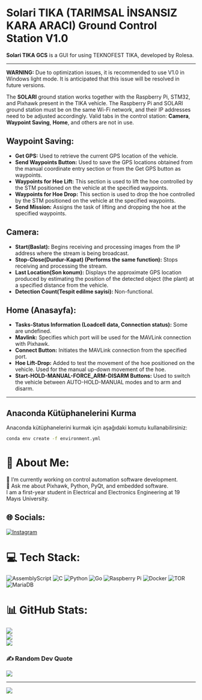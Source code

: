 # Solari TIKA (TARIMSAL İNSANSIZ KARA ARACI) Ground Control Station V1.0

**Solari TIKA GCS** is a GUI for using TEKNOFEST TIKA, developed by Rolesa.

---

**WARNING:** Due to optimization issues, it is recommended to use V1.0 in Windows light mode. It is anticipated that this issue will be resolved in future versions.

The **SOLARI** ground station works together with the Raspberry Pi, STM32, and Pixhawk present in the TIKA vehicle. The Raspberry Pi and SOLARI ground station must be on the same Wi-Fi network, and their IP addresses need to be adjusted accordingly. Valid tabs in the control station: **Camera**, **Waypoint Saving**, **Home**, and others are not in use.

## Waypoint Saving:

- **Get GPS:** Used to retrieve the current GPS location of the vehicle.
- **Send Waypoints Button:** Used to save the GPS locations obtained from the manual coordinate entry section or from the Get GPS button as waypoints.
- **Waypoints for Hoe Lift:** This section is used to lift the hoe controlled by the STM positioned on the vehicle at the specified waypoints.
- **Waypoints for Hoe Drop:** This section is used to drop the hoe controlled by the STM positioned on the vehicle at the specified waypoints.
- **Send Mission:** Assigns the task of lifting and dropping the hoe at the specified waypoints.

## Camera:

- **Start(Baslat):** Begins receiving and processing images from the IP address where the stream is being broadcast.
- **Stop-Close(Durdur-Kapat) (Performs the same function):** Stops receiving and processing the stream.
- **Last Location(Son konum):** Displays the approximate GPS location produced by estimating the position of the detected object (the plant) at a specified distance from the vehicle.
- **Detection Count(Tespit edilme sayisi):** Non-functional.

## Home (Anasayfa):

- **Tasks-Status Information (Loadcell data, Connection status):** Some are undefined.
- **Mavlink:** Specifies which port will be used for the MAVLink connection with Pixhawk.
- **Connect Button:** Initiates the MAVLink connection from the specified port.
- **Hoe Lift-Drop:** Added to test the movement of the hoe positioned on the vehicle. Used for the manual up-down movement of the hoe.
- **Start-HOLD-MANUAL-FORCE_ARM-DISARM Buttons:** Used to switch the vehicle between AUTO-HOLD-MANUAL modes and to arm and disarm.

---
## Anaconda Kütüphanelerini Kurma

Anaconda kütüphanelerini kurmak için aşağıdaki komutu kullanabilirsiniz:

```bash
conda env create -f environment.yml
```
# 💫 About Me:
🔭 I’m currently working on control automation software development.<br>
💬 Ask me about Pixhawk, Python, PyQt, and embedded software.<br>
I am a first-year student in Electrical and Electronics Engineering at 19 Mayıs University.

## 🌐 Socials:
[![Instagram](https://img.shields.io/badge/Instagram-%23E4405F.svg?logo=Instagram&logoColor=white)](https://instagram.com/tunahangenc_c) 

# 💻 Tech Stack:
![AssemblyScript](https://img.shields.io/badge/assembly%20script-%23000000.svg?style=for-the-badge&logo=assemblyscript&logoColor=white) 
![C](https://img.shields.io/badge/c-%2300599C.svg?style=for-the-badge&logo=c&logoColor=white) 
![Python](https://img.shields.io/badge/python-3670A0?style=for-the-badge&logo=python&logoColor=ffdd54) 
![Go](https://img.shields.io/badge/go-%2300ADD8.svg?style=for-the-badge&logo=go&logoColor=white) 
![Raspberry Pi](https://img.shields.io/badge/-RaspberryPi-C51A4A?style=for-the-badge&logo=Raspberry-Pi) 
![Docker](https://img.shields.io/badge/docker-%230db7ed.svg?style=for-the-badge&logo=docker&logoColor=white) 
![TOR](https://img.shields.io/badge/tor-%237E4798.svg?style=for-the-badge&logo=tor-project&logoColor=white) 
![MariaDB](https://img.shields.io/badge/MariaDB-003545?style=for-the-badge&logo=mariadb&logoColor=white)

# 📊 GitHub Stats:
![](https://github-readme-stats.vercel.app/api?username=rolesa&theme=dark&hide_border=false&include_all_commits=false&count_private=false)<br/>
![](https://github-readme-streak-stats.herokuapp.com/?user=rolesa&theme=dark&hide_border=false)<br/>
![](https://github-readme-stats.vercel.app/api/top-langs/?username=rolesa&theme=dark&hide_border=false&include_all_commits=false&count_private=false&layout=compact)

### ✍️ Random Dev Quote
![](https://quotes-github-readme.vercel.app/api?type=horizontal&theme=radical)

---

[![](https://visitcount.itsvg.in/api?id=rolesa&icon=0&color=0)](https://visitcount.itsvg.in)

<!-- Proudly created with GPRM ( https://gprm.itsvg.in ) -->
